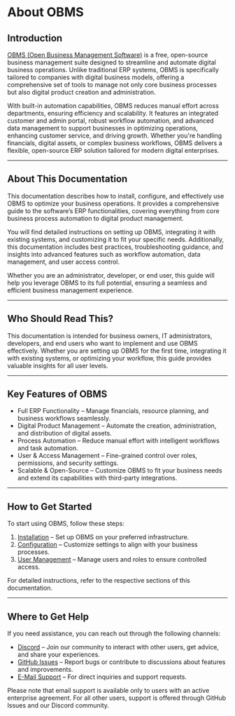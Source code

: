 # About OBMS

## Introduction
[OBMS (Open Business Management Software)](https://getobms.com) is a free, open-source business management suite designed to streamline and automate digital business operations. Unlike traditional ERP systems, OBMS is specifically tailored to companies with digital business models, offering a comprehensive set of tools to manage not only core business processes but also digital product creation and administration.

With built-in automation capabilities, OBMS reduces manual effort across departments, ensuring efficiency and scalability. It features an integrated customer and admin portal, robust workflow automation, and advanced data management to support businesses in optimizing operations, enhancing customer service, and driving growth. Whether you're handling financials, digital assets, or complex business workflows, OBMS delivers a flexible, open-source ERP solution tailored for modern digital enterprises.

---

## About This Documentation

This documentation describes how to install, configure, and effectively use OBMS to optimize your business operations. It provides a comprehensive guide to the software’s ERP functionalities, covering everything from core business process automation to digital product management.

You will find detailed instructions on setting up OBMS, integrating it with existing systems, and customizing it to fit your specific needs. Additionally, this documentation includes best practices, troubleshooting guidance, and insights into advanced features such as workflow automation, data management, and user access control.

Whether you are an administrator, developer, or end user, this guide will help you leverage OBMS to its full potential, ensuring a seamless and efficient business management experience.

---

## Who Should Read This?

This documentation is intended for business owners, IT administrators, developers, and end users who want to implement and use OBMS effectively. Whether you are setting up OBMS for the first time, integrating it with existing systems, or optimizing your workflow, this guide provides valuable insights for all user levels.

---

## Key Features of OBMS

- Full ERP Functionality – Manage financials, resource planning, and business workflows seamlessly.
- Digital Product Management – Automate the creation, administration, and distribution of digital assets.
- Process Automation – Reduce manual effort with intelligent workflows and task automation.
- User & Access Management – Fine-grained control over roles, permissions, and security settings.
- Scalable & Open-Source – Customize OBMS to fit your business needs and extend its capabilities with third-party integrations.

---

## How to Get Started

To start using OBMS, follow these steps:

1. [Installation](getting-started/installation) – Set up OBMS on your preferred infrastructure.
2. [Configuration](getting-started/installation) – Customize settings to align with your business processes.
3. [User Management](admin_guide/user_management) – Manage users and roles to ensure controlled access.

For detailed instructions, refer to the respective sections of this documentation.

---

## Where to Get Help

If you need assistance, you can reach out through the following channels:

- [Discord](https://discord.gg/EZPkVqpvy9) – Join our community to interact with other users, get advice, and share your experiences.
- [GitHub Issues](https://github.com/OBMS-Open-Business-Management-Software/core/issues) – Report bugs or contribute to discussions about features and improvements.
- [E-Mail Support](mailto:support@getobms.com) – For direct inquiries and support requests.

Please note that email support is available only to users with an active enterprise agreement. For all other users, support is offered through GitHub Issues and our Discord community.